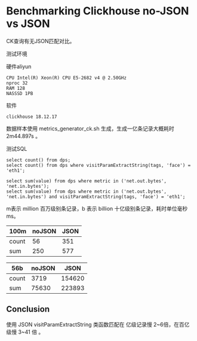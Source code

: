 # Benchmarking Clickhouse no-JSON vs JSON 

CK查询有无JSON匹配对比。


测试环境

硬件aliyun

	CPU Intel(R) Xeon(R) CPU E5-2682 v4 @ 2.50GHz
	nproc 32
	RAM 128
	NASSSD 1PB
	
	
软件

	clickhouse 18.12.17
	
数据样本使用 metrics_generator_ck.sh 生成，生成一亿条记录大概耗时 2m44.897s 。
	
		
测试SQL

	select count() from dps;
	select count() from dps where visitParamExtractString(tags, 'face') = 'eth1';
	
	select sum(value) from dps where metric in ('net.out.bytes', 'net.in.bytes');
	select sum(value) from dps where metric in ('net.out.bytes', 'net.in.bytes') and visitParamExtractString(tags, 'face') = 'eth1';

	
m表示 million 百万级别条记录，b 表示 billion 十亿级别条记录，耗时单位毫秒ms。


| 100m | noJSON | JSON |
| ---- | ---- | ---- |
| count | 56 | 351 |
| sum | 250 | 577 |


| 56b | noJSON | JSON |
| ---- | ---- | ---- |	
| count | 3719 | 154620 |
| sum | 75630 | 223893 |



## Conclusion

使用 JSON visitParamExtractString 类函数匹配在 亿级记录慢 2~6倍，在百亿级慢 3~41 倍 。
